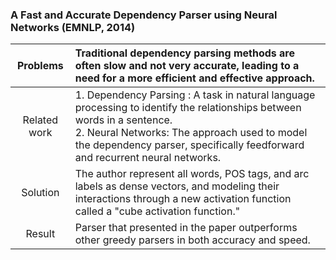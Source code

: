 ### A Fast and Accurate Dependency Parser using Neural Networks (EMNLP, 2014)
|Problems| Traditional dependency parsing methods are often slow and not very accurate, leading to a need for a more efficient and effective approach. |
|:------:|:-----|
|Related work| 1. Dependency Parsing : A task in natural language processing to identify the relationships between words in a sentence. <br> 2. Neural Networks: The approach used to model the dependency parser, specifically feedforward and recurrent neural networks.  |
|Solution| The author represent all words, POS tags, and arc labels as dense vectors, and modeling their interactions through a new activation function called a "cube activation function." |
|Result|Parser that presented in the paper outperforms other greedy parsers in both accuracy and speed.|
